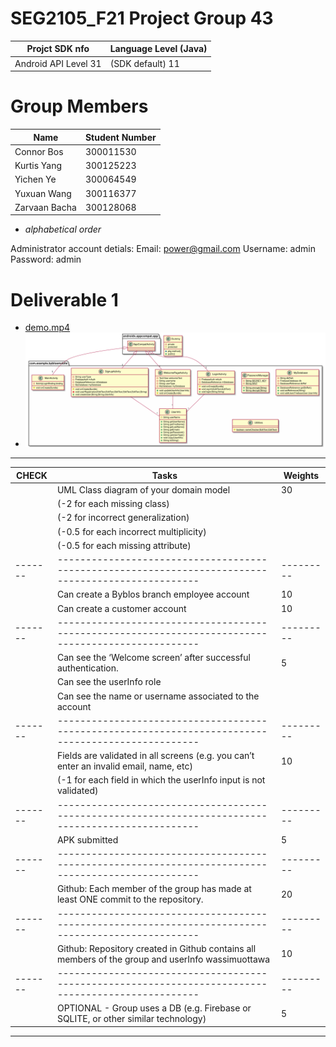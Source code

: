 # SEG2105_F21 Project Group 43

| Projct SDK nfo       | Language Level (Java) |
|----------------------|-----------------------|
| Android API Level 31 | (SDK default) 11      |

# Group Members

| Name          | Student Number |
|---------------|----------------|
| Connor Bos    | 300011530      |
| Kurtis Yang   | 300125223      |
| Yichen Ye     | 300064549      |
| Yuxuan Wang   | 300116377      |
| Zarvaan Bacha | 300128068      |
- *alphabetical order*

Administrator account detials:
  Email: power@gmail.com
  Username: admin  
  Password: admin

# Deliverable 1

- [demo.mp4](./Javadoc/record.mp4)
- ![UML.png](./Javadoc/UML/UML.png)

---


  | CHECK | Tasks                                                                                             | Weights |
  |-------|---------------------------------------------------------------------------------------------------|---------|
  |       | UML Class diagram of your domain model                                                            | 30      |
  |       | (-2 for each missing class)                                                                       |         |
  |       | (-2 for incorrect generalization)                                                                 |         |
  |       | (-0.5 for each incorrect multiplicity)                                                            |         |
  |       | (-0.5 for each missing attribute)                                                                 |         |
  |-------|---------------------------------------------------------------------------------------------------|---------|
  |       | Can create a Byblos branch employee account                                                       | 10      |
  |       | Can create a customer account                                                                     | 10      |
  |-------|---------------------------------------------------------------------------------------------------|---------|
  |       | Can see the ‘Welcome screen’ after successful authentication.                                     | 5       |
  |       | Can see the userInfo role                                                                         |         |
  |       | Can see the name or username associated to the account                                            |         |
  |-------|---------------------------------------------------------------------------------------------------|---------|
  |       | Fields are validated in all screens (e.g. you can’t enter an invalid email, name, etc)            | 10      |
  |       | (-1 for each field in which the userInfo input is not validated)                                  |         |
  |-------|---------------------------------------------------------------------------------------------------|---------|
  |       | APK submitted                                                                                     | 5       |
  |-------|---------------------------------------------------------------------------------------------------|---------|
  |       | Github: Each member of the group has made at least ONE commit to the repository.                  | 20      |
  |-------|---------------------------------------------------------------------------------------------------|---------|
  |       | Github: Repository created in Github contains all members of the group and userInfo wassimuottawa | 10      |
  |-------|---------------------------------------------------------------------------------------------------|---------|
  |       | OPTIONAL - Group uses a DB (e.g. Firebase or SQLITE, or other similar technology)                 | 5       |


---

